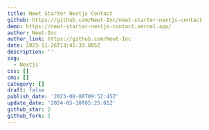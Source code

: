 ```yaml
---
title: Newt Starter Nextjs Contact
github: https://github.com/Newt-Inc/newt-starter-nextjs-contact
demo: https://newt-starter-nextjs-contact.vercel.app/
author: Newt-Inc
author_link: https://github.com/Newt-Inc
date: 2023-11-26T13:45:33.805Z
description: ''
ssg:
  - Nextjs
css: []
cms: []
category: []
draft: false
publish_date: '2023-08-08T09:52:45Z'
update_date: '2024-05-10T05:25:01Z'
github_star: 2
github_fork: 1
---
```

